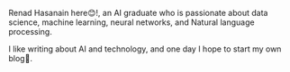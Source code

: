 Renad Hasanain here😊!, an AI graduate who is passionate about data science, machine learning, neural networks, and Natural language processing. 

I like writing about AI and technology, and one day I hope to start my own blog🤩. 


